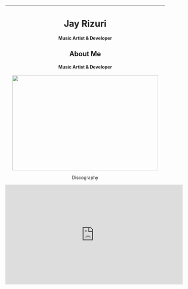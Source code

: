 
****

## <h1 align="center">Jay Rizuri</h1>

 
<h4 align="center">Music Artist & Developer</h4>

### <h2 align="center">About Me</h2>

<h4 align="center">Music Artist & Developer</h4>

<p align="center">
  <img width="460" height="300" src="https://github-readme-stats.vercel.app/api?username=JayRizuri&show_icons=true&theme=nord">
<p align="center"> Discography</p>
<iframe width="560" height="315" src="https://www.youtube.com/embed/FhdoUOkWTGc" frameborder="0" allow="accelerometer; autoplay; clipboard-write; encrypted-media; gyroscope; picture-in-picture" allowfullscreen>
</iframe>
</p>
